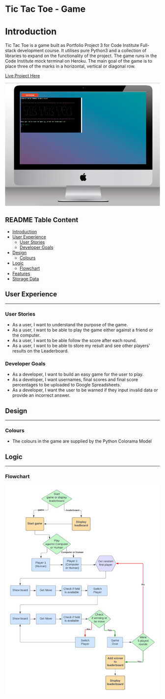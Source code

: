 # Tic Tac Toe - Game

# Introduction

Tic Tac Toe is a game built as Portfolio Project 3 for Code Institute Full-stack development course. It utilises pure Python3 and a collection of libraries to expand on the functionality of the project. The game runs in the Code Institute mock terminal on Heroku. The main goal of the game is to place three of the marks in a horizontal, vertical or diagonal row.

[Live Project Here](https://tic-tac-toe-p3.herokuapp.com/)

![Mockup](assets/readme/mockup.png "Mockup")

## README Table Content

- [Introduction](#introduction)
- [User Experience](#ux)
  - [User Stories](#user-stories)
  - [Developer Goals](#goals)
- [Design](#design)
  - [Colours](#colours)
- [Logic](#Logic)
  - [Flowchart](#flowchart)
- [Features](#features)
- [Storage Data](#storage)

## <a name="ux">User Experience</a>

---

### <a name="user-stories">User Stories</a>

- As a user, I want to understand the purpose of the game.
- As a user, I want to be able to play the game either against a friend or the computer.
- As a user, I want to be able follow the score after each round.
- As a user, I want to be able to store my result and see other players' results on the Leaderboard.

### <a name="goals">Developer Goals</a>

- As a developer, I want to build an easy game for the user to play.
- As a developer, I want usernames, final scores and final score percentages to be uploaded to Google Spreadsheets.
- As a developer, I want the user to be warned if they input invalid data or provide an incorrect answer.

## <a name="design">Design</a>

---

### <a name="colours">Colours</a>

- The colours in the game are supplied by the Python Colorama Model

## <a name="logic">Logic</a>

---

### <a name="flowchart">Flowchart</a>

![Flowchart](assets/readme/flowchart.png "Flowchart")